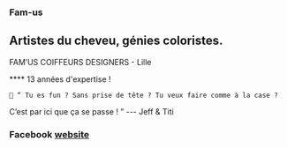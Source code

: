 ### Fam-us
## Artistes du cheveu, génies coloristes. 
FAM’US COIFFEURS DESIGNERS - Lille

**** 13 années d'expertise !

    📣 “ Tu es fun ? Sans prise de tête ? Tu veux faire comme à la case ?
C’est par ici que ça se passe ! ” --- Jeff & Titi

### Facebook [website]

[website]: https://fr-fr.facebook.com/famus.coiffeursdesigners/